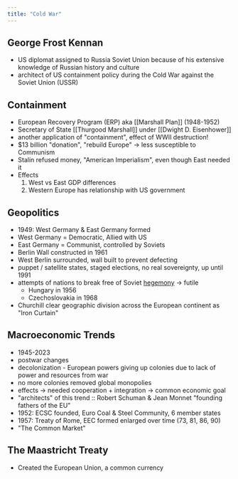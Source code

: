 ```yaml
---
title: "Cold War"
---
```

## George Frost Kennan
- US diplomat assigned to Russia Soviet Union because of his extensive knowledge of Russian history and culture
- architect of US containment policy during the Cold War against the Soviet Union (USSR)
## Containment
- European Recovery Program (ERP) aka [[Marshall Plan]] (1948-1952)
- Secretary of State [[Thurgood Marshall]] under [[Dwight D. Eisenhower]]
- another application of "containment", effect of WWII destruction!
- $13 billion "donation", "rebuild Europe" -> less susceptible to Communism
- Stalin refused money, "American Imperialism", even though East needed it
- Effects
	1. West vs East GDP differences
	2. Western Europe has relationship with US government
## Geopolitics
- 1949: West Germany & East Germany formed
- West Germany = Democratic, Allied with US
- East Germany = Communist, controlled by Soviets
- Berlin Wall constructed in 1961
- West Berlin surrounded, wall built to prevent defecting
- puppet / satellite states, staged elections, no real sovereignty, up until 1991
- attempts of nations to break free of Soviet <u>hegemony</u> -> futile
	- Hungary in 1956
	- Czechoslovakia in 1968
- Churchill clear geographic division across the European continent as "Iron Curtain"
## Macroeconomic Trends
- 1945-2023
- postwar changes
- decolonization - European powers giving up colonies due to lack of power and resources from war
- no more colonies removed global monopolies
- effects -> needed cooperation + integration -> common economic goal
- "architects" of this trend :: Robert Schuman & Jean Monnet "founding fathers of the EU"
- 1952: ECSC founded, Euro Coal & Steel Community, 6 member states
- 1957: Treaty of Rome, EEC formed enlarged over time (73, 81, 86, 90)
- "The Common Market"
## The Maastricht Treaty
- Created the European Union, a common currency